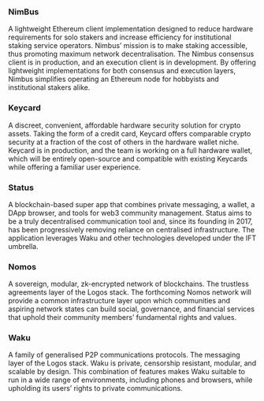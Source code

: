 ### NimBus
A lightweight Ethereum client implementation designed to reduce hardware requirements for solo stakers and increase efficiency for institutional staking service operators. Nimbus’ mission is to make staking accessible, thus promoting maximum network decentralisation. The Nimbus consensus client is in production, and an execution client is in development. By offering lightweight implementations for both consensus and execution layers, Nimbus simplifies operating an Ethereum node for hobbyists and institutional stakers alike.


### Keycard 
A discreet, convenient, affordable hardware security solution for crypto assets. Taking the form of a credit card, Keycard offers comparable crypto security at a fraction of the cost of others in the hardware wallet niche. Keycard is in production, and the team is working on a full hardware wallet, which will be entirely open-source and compatible with existing Keycards while offering a familiar user experience.

### Status
A blockchain-based super app that combines private messaging, a wallet, a DApp browser, and tools for web3 community management. Status aims to be a truly decentralised communication tool and, since its founding in 2017, has been progressively removing reliance on centralised infrastructure. The application leverages Waku and other technologies developed under the IFT umbrella.


### Nomos 
A sovereign, modular, zk-encrypted network of blockchains. The trustless agreements layer of the Logos stack. The forthcoming Nomos network will provide a common infrastructure layer upon which communities and aspiring network states can build social, governance, and financial services that uphold their community members’ fundamental rights and values.

### Waku

A family of generalised P2P communications protocols. The messaging layer of the Logos stack. Waku is private, censorship resistant, modular, and scalable by design. This combination of features makes Waku suitable to run in a wide range of environments, including phones and browsers, while upholding its users’ rights to private communications.
